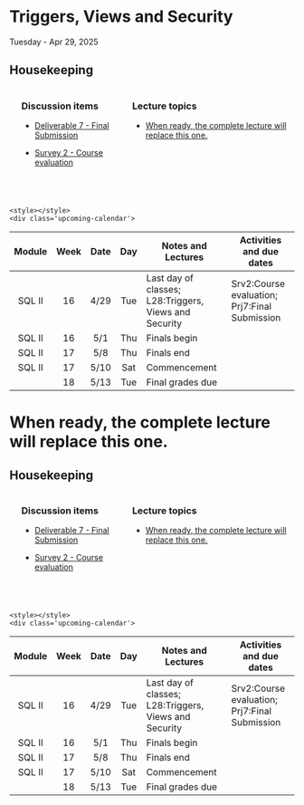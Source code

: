 # Triggers, Views and Security

Tuesday - Apr 29, 2025

## Housekeeping

<div class="columns">

<div class="column" width="5%">

</div>

<div class="column" width="52%">

### Discussion items

- [Deliverable 7 - Final
  Submission](https://virginiacommonwealth.instructure.com/courses/113813/assignments/1075774)

- [Survey 2 - Course
  evaluation](https://virginiacommonwealth.instructure.com/courses/113813/assignments/1081397)

</div>

<div class="column" width="43%">

### Lecture topics

- [When ready, the complete lecture will replace this
  one.](#when-ready,-the-complete-lecture-will-replace-this-one.)

</div>

</div>

<div style="margin-top:25px">

 

</div>

    <style></style>
    <div class='upcoming-calendar'>

| Module | Week | Date | Day | Notes and Lectures | Activities and due dates |
|:--:|:--:|:--:|:--:|----|----|
| SQL II | 16 | 4/29 | Tue | Last day of classes; L28:Triggers, Views and Security | Srv2:Course evaluation; Prj7:Final Submission |
| SQL II | 16 | 5/1 | Thu | Finals begin |  |
| SQL II | 17 | 5/8 | Thu | Finals end |  |
| SQL II | 17 | 5/10 | Sat | Commencement |  |
|  | 18 | 5/13 | Tue | Final grades due |  |

</div>

<!-- lecture-block-begin -->

# When ready, the complete lecture will replace this one.

<!-- no url provided in Topics tab -->

<!-- lecture-block-end -->

## Housekeeping

<div class="columns">

<div class="column" width="5%">

</div>

<div class="column" width="52%">

### Discussion items

- [Deliverable 7 - Final
  Submission](https://virginiacommonwealth.instructure.com/courses/113813/assignments/1075774)

- [Survey 2 - Course
  evaluation](https://virginiacommonwealth.instructure.com/courses/113813/assignments/1081397)

</div>

<div class="column" width="43%">

### Lecture topics

- [When ready, the complete lecture will replace this
  one.](#when-ready,-the-complete-lecture-will-replace-this-one.)

</div>

</div>

<div style="margin-top:25px">

 

</div>

    <style></style>
    <div class='upcoming-calendar'>

| Module | Week | Date | Day | Notes and Lectures | Activities and due dates |
|:--:|:--:|:--:|:--:|----|----|
| SQL II | 16 | 4/29 | Tue | Last day of classes; L28:Triggers, Views and Security | Srv2:Course evaluation; Prj7:Final Submission |
| SQL II | 16 | 5/1 | Thu | Finals begin |  |
| SQL II | 17 | 5/8 | Thu | Finals end |  |
| SQL II | 17 | 5/10 | Sat | Commencement |  |
|  | 18 | 5/13 | Tue | Final grades due |  |

</div>
